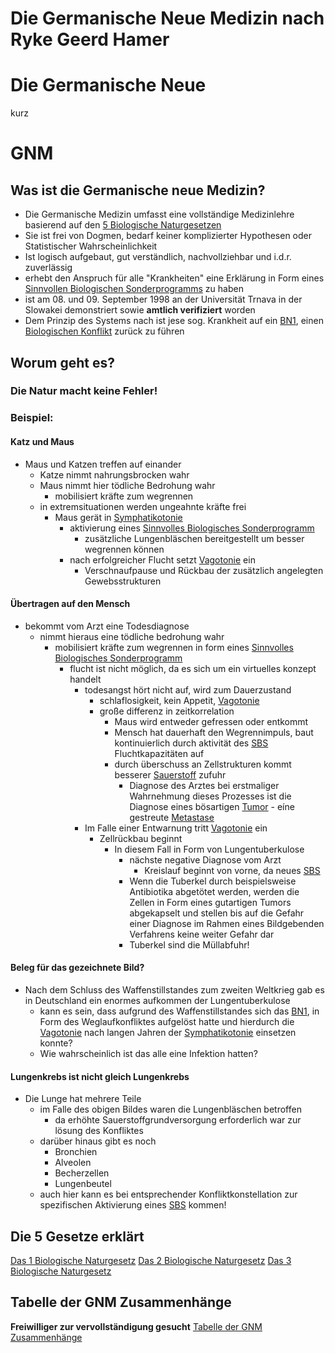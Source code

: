 # Die Germanische Neue Medizin nach Ryke Geerd Hamer

# Die Germanische Neue
kurz
# GNM

## Was ist die Germanische neue Medizin?
- Die Germanische Medizin umfasst eine vollständige Medizinlehre basierend auf den [5 Biologische Naturgesetzen](5BN/5%20Biologische%20Naturgesetze.md#5%20Biologische%20Naturgesetze)
- Sie ist frei von Dogmen, bedarf keiner komplizierter Hypothesen oder Statistischer Wahrscheinlichkeit
- Ist logisch aufgebaut, gut verständlich, nachvollziehbar und i.d.r. zuverlässig
- erhebt den Anspruch für alle "Krankheiten" eine Erklärung in Form eines [Sinnvollen Biologischen Sonderprogramms](SBS.md#Sinnvolles%20Biologisches%20Sonderprogramm) zu haben
- ist am 08. und 09. September 1998 an der Universität Trnava in der Slowakei demonstriert sowie **amtlich verifiziert** worden
- Dem Prinzip des Systems nach ist jese sog. Krankheit auf ein [BN1](5BN/BN1.md), einen [Biologischen Konflikt](5BN/BN1.md#Biologischer%20Konflikt) zurück zu führen


## Worum geht es?
### Die Natur macht keine Fehler!

### Beispiel:
#### Katz und Maus
- Maus und Katzen treffen auf einander
	- Katze nimmt nahrungsbrocken wahr
	- Maus nimmt hier tödliche Bedrohung wahr
		- mobilisiert kräfte zum wegrennen
	- in extremsituationen werden ungeahnte kräfte frei
		- Maus gerät in [Symphatikotonie](5BN/BN2/BN2.md#Symphatikotonie)
			- aktivierung eines [Sinnvolles Biologisches Sonderprogramm](SBS.md#Sinnvolles%20Biologisches%20Sonderprogramm)
				- zusätzliche Lungenbläschen bereitgestellt um besser wegrennen können
			- nach erfolgreicher Flucht setzt [Vagotonie](5BN/BN2/BN2.md#Vagotonie) ein
				- Verschnaufpause und Rückbau der zusätzlich angelegten Gewebsstrukturen
#### Übertragen auf den Mensch
- bekommt vom Arzt eine Todesdiagnose
	- nimmt hieraus eine tödliche bedrohung wahr
		- mobilisiert kräfte zum wegrennen in form eines [Sinnvolles Biologisches Sonderprogramm](SBS.md#Sinnvolles%20Biologisches%20Sonderprogramm)
			- flucht ist nicht möglich, da es sich um ein virtuelles konzept handelt
				- todesangst hört nicht auf, wird zum Dauerzustand
					- schlaflosigkeit, kein Appetit, [Vagotonie](5BN/BN2/BN2.md#Vagotonie)
					- große differenz in zeitkorrelation
						- Maus wird entweder gefressen oder entkommt
						- Mensch hat dauerhaft den Wegrennimpuls, baut kontinuierlich durch aktivität des [SBS](SBS.md#SBS) Fluchtkapazitäten auf
						- durch überschuss an Zellstrukturen kommt besserer [Sauerstoff](../../Stoffe/Datenbank_Elemente_Des_Periodensystems/Sauerstoff.md) zufuhr
							- Diagnose des Arztes bei erstmaliger Wahrnehmung dieses Prozesses ist die Diagnose eines bösartigen [Tumor](../../Menschlicher%20Körper/Leiden/Tumor/Tumor.md) - eíne gestreute [Metastase](../../Menschlicher%20Körper/Leiden/Tumor/Metastase.md)
				- Im Falle einer Entwarnung tritt [Vagotonie](5BN/BN2/BN2.md#Vagotonie) ein
					- Zellrückbau beginnt
						- In diesem Fall in Form von Lungentuberkulose
							- nächste negative Diagnose vom Arzt
								- Kreislauf beginnt von vorne, da neues [SBS](SBS.md)
							- Wenn die Tuberkel durch beispielsweise Antibiotika abgetötet werden, werden die Zellen in Form eines gutartigen Tumors abgekapselt und stellen bis auf die Gefahr einer Diagnose im Rahmen eines Bildgebenden Verfahrens keine weiter Gefahr dar
							- Tuberkel sind die Müllabfuhr!
#### Beleg für das gezeichnete Bild?
- Nach dem Schluss des Waffenstillstandes zum zweiten Weltkrieg gab es in Deutschland ein enormes aufkommen der Lungentuberkulose
	- kann es sein, dass aufgrund des Waffenstillstandes sich das [BN1](5BN/BN1.md#DHS), in Form des Weglaufkonfliktes aufgelöst hatte und hierdurch die [Vagotonie](5BN/BN2/BN2.md#Vagotonie) nach langen Jahren der [Symphatikotonie](5BN/BN2/BN2.md#Symphatikotonie) einsetzen konnte?
	- Wie wahrscheinlich ist das alle eine Infektion hatten?

#### Lungenkrebs ist nicht gleich Lungenkrebs
- Die Lunge hat mehrere Teile
	- im Falle des obigen Bildes waren die Lungenbläschen betroffen
		- da erhöhte Sauerstoffgrundversorgung erforderlich war zur lösung des Konfliktes
	- darüber hinaus gibt es noch
		- Bronchien
		- Alveolen
		- Becherzellen
		- Lungenbeutel
	- auch hier kann es bei entsprechender Konfliktkonstellation zur spezifischen Aktivierung eines [SBS](SBS.md#SBS) kommen!


## Die 5 Gesetze erklärt
[Das 1 Biologische Naturgesetz](5BN/BN1.md#Das%201%20Biologische%20Naturgesetz)
[Das 2 Biologische Naturgesetz](5BN/BN2/BN2.md#Das%202%20Biologische%20Naturgesetz)
[Das 3 Biologische Naturgesetz](5BN/BN3/BN3.md#Das%203%20Biologische%20Naturgesetz)

## Tabelle der GNM Zusammenhänge
**Freiwilliger zur vervollständigung gesucht**
[Tabelle der GNM Zusammenhänge](__Attatchments/Tabelle%20GNM%20Zusammenhänge.ods)
